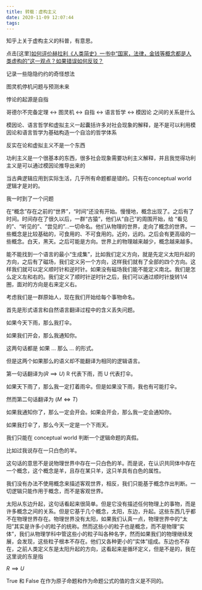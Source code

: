 ```yaml
---
title: 转载：虚构主义
date: 2020-11-09 12:07:44
tags:
---
```


知乎上关于虚构主义的科普，有意思。

点击[这里][如何评价赫拉利《人类简史》一书中“国家，法律，金钱等概念都是人类虚构的”这一观点？如果错误如何反驳？](https://www.zhihu.com/question/417862660/answer/1565610202)

记录一些隐隐约约的奇怪想法

图灵机停机问题与预测未来

悖论的起源是自指

哥德尔不完备定理 <-> 图灵机 <-> 自指 <-> 语言哲学 <-> 模因论 之间的关系是什么

模因论、语言哲学和虚拟主义一起囊括许多对社会现象的解释，是不是可以利用模因论和语言哲学为基础构造一个自洽的哲学体系

反实在论和虚拟主义不是一个东西

功利主义是一个很基本的东西，很多社会现象需要功利主义解释，并且我觉得功利主义是可以通过模因论推导出来的

当古典逻辑应用到实际生活，几乎所有命题都是错的。只有在conceptual world 逻辑才是对的。



我一时到了一个问题



在“概念”存在之前的“世界”，“时间”还没有开始。慢慢地，概念出现了。之后有了时间。时间存在了很久以后，一群“古猿”，他们从“自己”的周围开始，给
“看见的”、“听见的”、“尝见的”...一切命名。他们从物理的世界，走向了概念的世界。一些概念是比较基础的，可食用的、不可食用的。近的，远的。之后会有更高级的一些概念。白天，黑天。之后可能是方向。世界上的物理越来越少，概念越来越多。

能不能找到一个语言的最小“生成集”，比如我们定义方向，就是先定义太阳升起的方向，之后有了磁场，我们定义另一个方向，这样我们就有了全部的四个方向。这样我们就可以定义顺时针和逆时针。如果没有磁场我们能不能定义南北。我们是怎么定义左和右的。我们定义了顺时针逆时针之后，我们可以通过顺时针旋转1/4圈，面对的方向是右来定义右。

考虑我们是一群原始人，现在我们开始给每个事物命名。



首先是形式语言和自然语言翻译过程中的含义丢失问题。

如果今天下雨，那么我打伞。

如果我们开会，那么我通知你。

这两句话都是 如果 ... 那么 ... 的形式。

但是这两个如果那么的语义却不能翻译为相同的逻辑语言。

第一句话翻译为($R \implies U$) R 代表下雨，而 U 代表打伞。

如果天下雨了，那么我一定打着雨伞。但是如果没下雨，我也有可能打伞。

然而第二句话翻译为 ($M \Leftrightarrow T$) 

如果我通知你了，那么一定会开会。如果会开会，那么我一定会通知你。

如果我打伞了，那么今天一定是一个下雨天。



我们只能在 conceptual world 判断一个逻辑命题的真假。

比如过我说存在一只白色的羊。

这句话的意思不是说物理世界中存在一只白色的羊。而是说，在认识共同体中存在一个概念，这个概念是羊，且存在某只羊，这只羊具有白色的属性。

我们没有办法不使用概念来描述客观世界，相反，我们只能基于概念作出判断。一切逻辑只能作用于概念，而不是客观世界。

太阳从东边升起，这句话看起来很简单。但是它没有描述任何物理上的事物，而是许多概念之间的关系。但是它基于几个概念，太阳，东边，升起。这些东西几乎都不在物理世界存在。物理世界没有太阳，如果我们认真一点，物理世界中的“太阳”其实是许多小的粒子的统称。然而这些小的粒子也是概念，而不是物理“实体”，我们从物理学科中管这些小的粒子叫各种名字，然而如果我们的物理继续发展，会发现，这些粒子根本不存在。他们又各种更小的“实体”组成。东边也不存在，之前人类定义东是太阳升起的方向，这看起来是循环定义，但是不是的，我在这里说的东是指

$R \implies U$



True 和 False 在作为原子命题和作为命题公式的值的含义是不同的。

